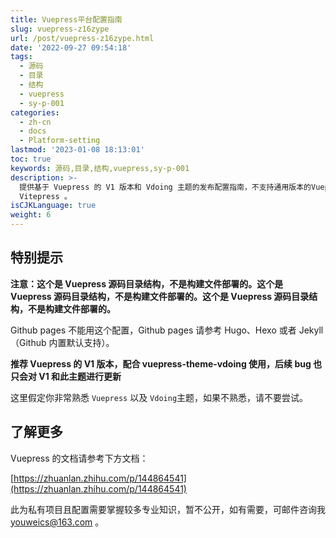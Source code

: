 ```yaml
---
title: Vuepress平台配置指南
slug: vuepress-z16zype
url: /post/vuepress-z16zype.html
date: '2022-09-27 09:54:18'
tags:
  - 源码
  - 目录
  - 结构
  - vuepress
  - sy-p-001
categories:
  - zh-cn
  - docs
  - Platform-setting
lastmod: '2023-01-08 18:13:01'
toc: true
keywords: 源码,目录,结构,vuepress,sy-p-001
description: >-
  提供基于 Vuepress 的 V1 版本和 Vdoing 主题的发布配置指南，不支持通用版本的Vuepress。注意：如需支持通用版，建议使用
  Vitepress 。
isCJKLanguage: true
weight: 6
---
```


## 特别提示

**注意：这个是 Vuepress 源码目录结构，不是构建文件部署的。这个是 Vuepress 源码目录结构，不是构建文件部署的。这个是 Vuepress 源码目录结构，不是构建文件部署的。**

Github pages 不能用这个配置，Github pages 请参考 Hugo、Hexo 或者 Jekyll（Github 内置默认支持）。

**推荐 Vuepress 的 V1 版本，配合 vuepress-theme-vdoing 使用，后续 bug 也只会对 V1 和此主题进行更新**

这里假定你非常熟悉 `Vuepress`​ 以及 `Vdoing`​ 主题，如果不熟悉，请不要尝试。

## 了解更多

Vuepress 的文档请参考下方文档：

[https://zhuanlan.zhihu.com/p/144864541](https://zhuanlan.zhihu.com/p/144864541)

此为私有项目且配置需要掌握较多专业知识，暂不公开，如有需要，可邮件咨询我 youweics@163.com 。
